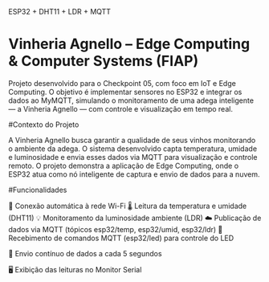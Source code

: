 ESP32 + DHT11 + LDR + MQTT

# Vinheria Agnello – Edge Computing & Computer Systems (FIAP)

Projeto desenvolvido para o Checkpoint 05, com foco em IoT e Edge Computing.
O objetivo é implementar sensores no ESP32 e integrar os dados ao MyMQTT, simulando o monitoramento de uma adega inteligente — a Vinheria Agnello — com controle e visualização em tempo real.

#Contexto do Projeto

A Vinheria Agnello busca garantir a qualidade de seus vinhos monitorando o ambiente da adega.
O sistema desenvolvido capta temperatura, umidade e luminosidade e envia esses dados via MQTT para visualização e controle remoto.
O projeto demonstra a aplicação de Edge Computing, onde o ESP32 atua como nó inteligente de captura e envio de dados para a nuvem.

#Funcionalidades

📶 Conexão automática à rede Wi-Fi
🌡️ Leitura da temperatura e umidade (DHT11)
💡 Monitoramento da luminosidade ambiente (LDR)
☁️ Publicação de dados via MQTT (tópicos esp32/temp, esp32/umid, esp32/ldr)
💬 Recebimento de comandos MQTT (esp32/led) para controle do LED

🔄 Envio contínuo de dados a cada 5 segundos

🖥️ Exibição das leituras no Monitor Serial
